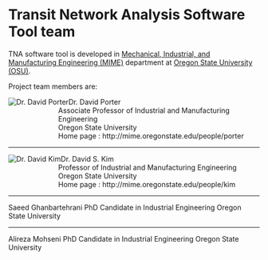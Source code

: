 Transit Network Analysis Software Tool team
=========

TNA software tool is developed in [Mechanical, Industrial, and Manufacturing Engineering (MIME)](http://mime.oregonstate.edu, "MIME home page") department at [Oregon State University (OSU)](http://oregonstate.edu, "OSU home page").

Project team members are:

<p><img src="http://mime.oregonstate.edu/sites/mime.oregonstate.edu/files/styles/thumbnail/public/porter-david.jpg?itok=zghIn9AV" alt="Dr. David Porter" style="float:left;" title="Dr. David Porter">
<span style="margin-left:100px; display:block;">Dr. David Porter</span></b>
<span style="margin-left:100px; display:block;">Associate Professor of Industrial and Manufacturing Engineering</span></b>
<span style="margin-left:100px; display:block;">Oregon State University</span></b>
<span style="margin-left:100px; display:block;">Home page : http://mime.oregonstate.edu/people/porter </span></b>
</p>

---
<p><img src="http://mime.oregonstate.edu/sites/mime.oregonstate.edu/files/styles/thumbnail/public/kim-mime.jpg?itok=2mTkOniR" alt="Dr. David Kim" style="float:left;" title="Dr. David Kim">
<span style="margin-left:100px; display:block;">Dr. David S. Kim</span></b>
<span style="margin-left:100px; display:block;">Professor of Industrial and Manufacturing Engineering</span></b>
<span style="margin-left:100px; display:block;">Oregon State University</span></b>
<span style="margin-left:100px; display:block;">Home page : http://mime.oregonstate.edu/people/kim</span></b>
</p>

---
Saeed Ghanbartehrani
PhD Candidate in Industrial Engineering
Oregon State University

---
Alireza Mohseni
PhD Candidate in Industrial Engineering
Oregon State University